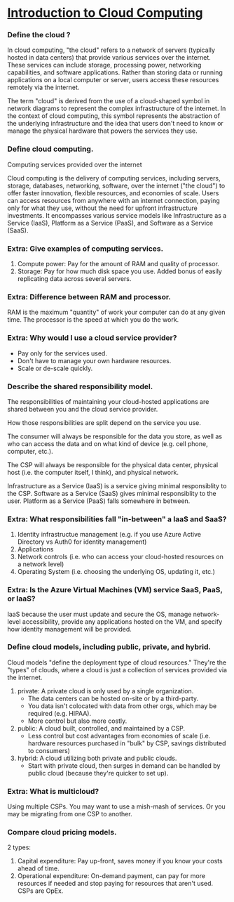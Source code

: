 # <u>Introduction to Cloud Computing</u>

### Define the cloud ?
In cloud computing, "the cloud" refers to a network of servers (typically hosted in data centers) that provide various services over the internet. These services can include storage, processing power, networking capabilities, and software applications. Rather than storing data or running applications on a local computer or server, users access these resources remotely via the internet.

The term "cloud" is derived from the use of a cloud-shaped symbol in network diagrams to represent the complex infrastructure of the internet. In the context of cloud computing, this symbol represents the abstraction of the underlying infrastructure and the idea that users don't need to know or manage the physical hardware that powers the services they use.

### Define cloud computing.
Computing services provided over the internet

Cloud computing is the delivery of computing services, including servers, storage, databases, networking, software, over the internet ("the cloud") to offer faster innovation, flexible resources, and economies of scale. Users can access resources from anywhere with an internet connection, paying only for what they use, without the need for upfront infrastructure investments. It encompasses various service models like Infrastructure as a Service (IaaS), Platform as a Service (PaaS), and Software as a Service (SaaS).

### Extra: Give examples of computing services.
1. Compute power: Pay for the amount of RAM and quality of processor.
2. Storage: Pay for how much disk space you use. Added bonus of easily replicating data across several servers.

### Extra: Difference between RAM and processor.
RAM is the maximum "quantity" of work your computer can do at any given time. The processor is the speed at which you do the work.

### Extra: Why would I use a cloud service provider?
* Pay only for the services used.
* Don't have to manage your own hardware resources.
* Scale or de-scale quickly.

### Describe the shared responsibility model.
The responsibilities of maintaining your cloud-hosted applications are shared between you and the cloud service provider.

How those responsibilities are split depend on the service you use.

The consumer will always be responsible for the data you store, as well as who can access the data and on what kind of device (e.g. cell phone, computer, etc.).

The CSP will always be responsible for the physical data center, physical host (i.e. the computer itself, I think), and physical network.

Infrastructure as a Service (IaaS) is a service giving minimal responsiblity to the CSP.
Software as a Service (SaaS) gives minimal responsiblity to the user.
Platform as a Service (PaaS) falls somewhere in between.

### Extra: What responsibilities fall "in-between" a IaaS and SaaS?
1. Identity infrastructue management (e.g. if you use Azure Active Directory vs Auth0 for identity management)
2. Applications
3. Network controls (i.e. who can access your cloud-hosted resources on a network level)
4. Operating System (i.e. choosing the underlying OS, updating it, etc.)
   
### Extra: Is the Azure Virtual Machines (VM) service SaaS, PaaS, or IaaS?
IaaS because the user must update and secure the OS, manage network-level accessibility, provide any applications hosted on the VM, and specify how identity management will be provided.

### Define cloud models, including public, private, and hybrid.
Cloud models "define the deployment type of cloud resources." They're the "types" of clouds, where a cloud is just a collection of services provided via the internet.

1. private: A private cloud is only used by a single organization.
   * The data centers can be hosted on-site or by a third-party.
   * You data isn't colocated with data from other orgs, which may be required (e.g. HIPAA).
   * More control but also more costly.
2. public: A cloud built, controlled, and maintained by a CSP.
   * Less control but cost advantages from economies of scale (i.e. hardware resources purchased in "bulk" by CSP, savings distributed to consumers)
3. hybrid: A cloud utilizing both private and public clouds.
   * Start with private cloud, then surges in demand can be handled by public cloud (because they're quicker to set up).

### Extra: What is multicloud?
Using multiple CSPs. You may want to use a mish-mash of services. Or you may be migrating from one CSP to another.

### Compare cloud pricing models.
2 types:
 1. Capital expenditure: Pay up-front, saves money if you know your costs ahead of time.
2. Operational expenditure: On-demand payment, can pay for more resources if needed and stop paying for resources that aren't used.
CSPs are OpEx.
